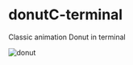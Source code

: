 ﻿# donutC-terminal

Classic animation Donut in terminal

![donut](https://user-images.githubusercontent.com/16153844/193272117-38f7d47a-6396-4de4-9ef7-3d27d414b6ec.png)
